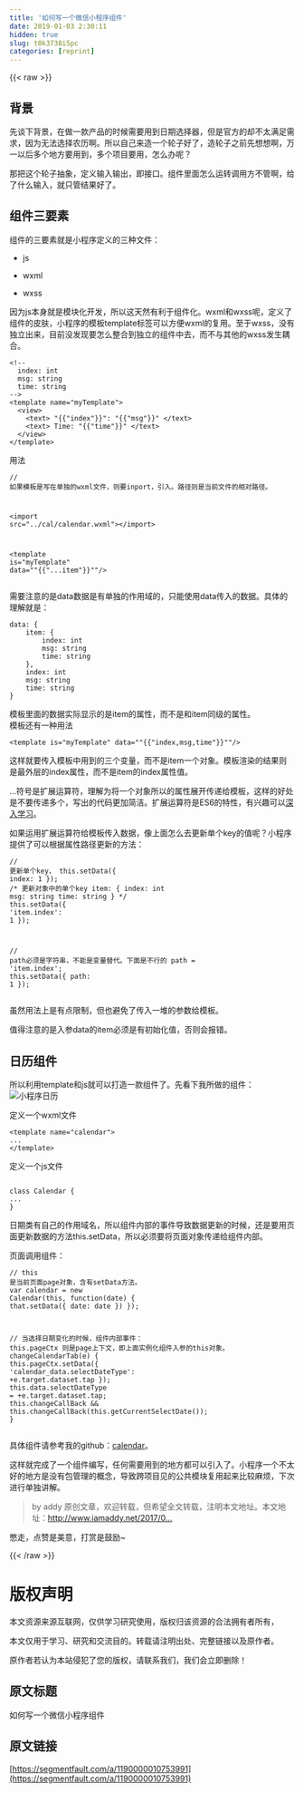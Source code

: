```yaml
---
title: '如何写一个微信小程序组件' 
date: 2019-01-03 2:30:11
hidden: true
slug: t0k3738i5pc
categories: [reprint]
---
```


{{< raw >}}

                    
<h2 id="articleHeader0">背景</h2>
<p>先谈下背景，在做一款产品的时候需要用到日期选择器，但是官方的却不太满足需求，因为无法选择农历啊。所以自己来造一个轮子好了，造轮子之前先想想啊，万一以后多个地方要用到，多个项目要用，怎么办呢？</p>
<p>那把这个轮子抽象，定义输入输出，即接口。组件里面怎么运转调用方不管啊，给了什么输入，就只管结果好了。</p>
<h2 id="articleHeader1">组件三要素</h2>
<p>组件的三要素就是小程序定义的三种文件：</p>
<ul>
<li><p>js</p></li>
<li><p>wxml</p></li>
<li><p>wxss</p></li>
</ul>
<p>因为js本身就是模块化开发，所以这天然有利于组件化。wxml和wxss呢，定义了组件的皮肤，小程序的模板template标签可以方便wxml的复用。至于wxss，没有独立出来，目前没发现要怎么整合到独立的组件中去，而不与其他的wxss发生耦合。</p>
<div class="widget-codetool" style="display:none;">
      <div class="widget-codetool--inner">
      <span class="selectCode code-tool" data-toggle="tooltip" data-placement="top" title="" data-original-title="全选"></span>
      <span type="button" class="copyCode code-tool" data-toggle="tooltip" data-placement="top" data-clipboard-text="<!--
  index: int
  msg: string
  time: string
-->
<template name=&quot;myTemplate&quot;>
  <view>
    <text> "{{"index"}}": "{{"msg"}}" </text>
    <text> Time: "{{"time"}}" </text>
  </view>
</template>" title="" data-original-title="复制"></span>
      <span type="button" class="saveToNote code-tool" data-toggle="tooltip" data-placement="top" title="" data-original-title="放进笔记"></span>
      </div>
      </div><pre class="hljs django"><code><span class="xml"><span class="hljs-comment">&lt;!--
  index: int
  msg: string
  time: string
--&gt;</span>
<span class="hljs-tag">&lt;<span class="hljs-name">template</span> <span class="hljs-attr">name</span>=<span class="hljs-string">"myTemplate"</span>&gt;</span>
  <span class="hljs-tag">&lt;<span class="hljs-name">view</span>&gt;</span>
    <span class="hljs-tag">&lt;<span class="hljs-name">text</span>&gt;</span> </span><span class="hljs-template-variable">"{{"index"}}"</span><span class="xml">: </span><span class="hljs-template-variable">"{{"msg"}}"</span><span class="xml"> <span class="hljs-tag">&lt;/<span class="hljs-name">text</span>&gt;</span>
    <span class="hljs-tag">&lt;<span class="hljs-name">text</span>&gt;</span> Time: </span><span class="hljs-template-variable">"{{"time"}}"</span><span class="xml"> <span class="hljs-tag">&lt;/<span class="hljs-name">text</span>&gt;</span>
  <span class="hljs-tag">&lt;/<span class="hljs-name">view</span>&gt;</span>
<span class="hljs-tag">&lt;/<span class="hljs-name">template</span>&gt;</span></span></code></pre>
<p>用法</p>
<div class="widget-codetool" style="display:none;">
      <div class="widget-codetool--inner">
      <span class="selectCode code-tool" data-toggle="tooltip" data-placement="top" title="" data-original-title="全选"></span>
      <span type="button" class="copyCode code-tool" data-toggle="tooltip" data-placement="top" data-clipboard-text="//  如果模板是写在单独的wxml文件，则要inport，引入。路径则是当前文件的相对路径。

<import src=&quot;../cal/calendar.wxml&quot;></import>

<template is=&quot;myTemplate&quot; data=&quot;"{{"...item"}}"&quot;/>" title="" data-original-title="复制"></span>
      <span type="button" class="saveToNote code-tool" data-toggle="tooltip" data-placement="top" title="" data-original-title="放进笔记"></span>
      </div>
      </div><pre class="hljs xl"><code><span class="hljs-comment">//  如果模板是写在单独的wxml文件，则要inport，引入。路径则是当前文件的相对路径。</span>

&lt;<span class="hljs-keyword">import</span> src=<span class="hljs-string">"../cal/calendar.wxml"</span>&gt;&lt;/<span class="hljs-keyword">import</span>&gt;

&lt;template <span class="hljs-keyword">is</span>=<span class="hljs-string">"myTemplate"</span> <span class="hljs-keyword">data</span>=<span class="hljs-string">""{{"...item"}}""</span>/&gt;</code></pre>
<p>需要注意的是data数据是有单独的作用域的，只能使用data传入的数据。具体的理解就是：</p>
<div class="widget-codetool" style="display:none;">
      <div class="widget-codetool--inner">
      <span class="selectCode code-tool" data-toggle="tooltip" data-placement="top" title="" data-original-title="全选"></span>
      <span type="button" class="copyCode code-tool" data-toggle="tooltip" data-placement="top" data-clipboard-text="data: {
    item: {
        index: int
        msg: string
        time: string
    },
    index: int
    msg: string
    time: string
}" title="" data-original-title="复制"></span>
      <span type="button" class="saveToNote code-tool" data-toggle="tooltip" data-placement="top" title="" data-original-title="放进笔记"></span>
      </div>
      </div><pre class="hljs vim"><code>dat<span class="hljs-variable">a:</span> {
    item: {
        <span class="hljs-built_in">index</span>: <span class="hljs-keyword">int</span>
        ms<span class="hljs-variable">g:</span> <span class="hljs-built_in">string</span>
        time: <span class="hljs-built_in">string</span>
    },
    <span class="hljs-built_in">index</span>: <span class="hljs-keyword">int</span>
    ms<span class="hljs-variable">g:</span> <span class="hljs-built_in">string</span>
    time: <span class="hljs-built_in">string</span>
}</code></pre>
<p>模板里面的数据实际显示的是item的属性，而不是和item同级的属性。<br>模板还有一种用法</p>
<div class="widget-codetool" style="display:none;">
      <div class="widget-codetool--inner">
      <span class="selectCode code-tool" data-toggle="tooltip" data-placement="top" title="" data-original-title="全选"></span>
      <span type="button" class="copyCode code-tool" data-toggle="tooltip" data-placement="top" data-clipboard-text="<template is=&quot;myTemplate&quot; data=&quot;"{{"index,msg,time"}}"&quot;/>" title="" data-original-title="复制"></span>
      <span type="button" class="saveToNote code-tool" data-toggle="tooltip" data-placement="top" title="" data-original-title="放进笔记"></span>
      </div>
      </div><pre class="hljs d"><code style="word-break: break-word; white-space: initial;">&lt;<span class="hljs-keyword">template</span> <span class="hljs-keyword">is</span>=<span class="hljs-string">"myTemplate"</span> data=<span class="hljs-string">""{{"index,msg,time"}}""</span>/&gt;</code></pre>
<p>这样就要传入模板中用到的三个变量，而不是item一个对象。模板渲染的结果则是最外层的index属性，而不是item的index属性值。</p>
<p>...符号是扩展运算符，理解为将一个对象所以的属性展开传递给模板，这样的好处是不要传递多个，写出的代码更加简洁。扩展运算符是ES6的特性，有兴趣可以<a href="http://wiki.jikexueyuan.com/project/es6/function.html" rel="nofollow noreferrer" target="_blank">深入学习</a>。</p>
<p>如果运用扩展运算符给模板传入数据，像上面怎么去更新单个key的值呢？小程序提供了可以根据属性路径更新的方法：</p>
<div class="widget-codetool" style="display:none;">
      <div class="widget-codetool--inner">
      <span class="selectCode code-tool" data-toggle="tooltip" data-placement="top" title="" data-original-title="全选"></span>
      <span type="button" class="copyCode code-tool" data-toggle="tooltip" data-placement="top" data-clipboard-text="// 更新单个key，
this.setData({
    index: 1
});
/* 更新对象中的单个key
item: {
   index: int
   msg: string
   time: string
}
*/
this.setData({
    'item.index': 1
});

// path必须是字符串，不能是变量替代。下面是不行的
path =  'item.index';
this.setData({
   path: 1
});" title="" data-original-title="复制"></span>
      <span type="button" class="saveToNote code-tool" data-toggle="tooltip" data-placement="top" title="" data-original-title="放进笔记"></span>
      </div>
      </div><pre class="hljs kotlin"><code><span class="hljs-comment">// 更新单个key，</span>
<span class="hljs-keyword">this</span>.setData({
    index: <span class="hljs-number">1</span>
});
<span class="hljs-comment">/* 更新对象中的单个key
item: {
   index: int
   msg: string
   time: string
}
*/</span>
<span class="hljs-keyword">this</span>.setData({
    <span class="hljs-string">'item.index'</span>: <span class="hljs-number">1</span>
});

<span class="hljs-comment">// path必须是字符串，不能是变量替代。下面是不行的</span>
path =  <span class="hljs-string">'item.index'</span>;
<span class="hljs-keyword">this</span>.setData({
   path: <span class="hljs-number">1</span>
});</code></pre>
<p>虽然用法上是有点限制，但也避免了传入一堆的参数给模板。</p>
<p>值得注意的是入参data的item必须是有初始化值，否则会报错。</p>
<h2 id="articleHeader2">日历组件</h2>
<p>所以利用template和js就可以打造一款组件了。先看下我所做的组件：<br><span class="img-wrap"><img data-src="/img/remote/1460000010753996" src="https://static.alili.tech/img/remote/1460000010753996" alt="小程序日历" title="小程序日历" style="cursor: pointer; display: inline;"></span></p>
<p>定义一个wxml文件</p>
<div class="widget-codetool" style="display:none;">
      <div class="widget-codetool--inner">
      <span class="selectCode code-tool" data-toggle="tooltip" data-placement="top" title="" data-original-title="全选"></span>
      <span type="button" class="copyCode code-tool" data-toggle="tooltip" data-placement="top" data-clipboard-text="<template name=&quot;calendar&quot;>
...
</template>" title="" data-original-title="复制"></span>
      <span type="button" class="saveToNote code-tool" data-toggle="tooltip" data-placement="top" title="" data-original-title="放进笔记"></span>
      </div>
      </div><pre class="hljs cpp"><code>&lt;<span class="hljs-keyword">template</span> name=<span class="hljs-string">"calendar"</span>&gt;
...
&lt;/<span class="hljs-keyword">template</span>&gt;</code></pre>
<p>定义一个js文件</p>
<div class="widget-codetool" style="display:none;">
      <div class="widget-codetool--inner">
      <span class="selectCode code-tool" data-toggle="tooltip" data-placement="top" title="" data-original-title="全选"></span>
      <span type="button" class="copyCode code-tool" data-toggle="tooltip" data-placement="top" data-clipboard-text="
class Calendar {
...
}" title="" data-original-title="复制"></span>
      <span type="button" class="saveToNote code-tool" data-toggle="tooltip" data-placement="top" title="" data-original-title="放进笔记"></span>
      </div>
      </div><pre class="hljs actionscript"><code>
<span class="hljs-class"><span class="hljs-keyword">class</span> <span class="hljs-title">Calendar</span> </span>{
...
}</code></pre>
<p>日期类有自己的作用域名，所以组件内部的事件导致数据更新的时候，还是要用页面更新数据的方法this.setData，所以必须要将页面对象传递给组件内部。</p>
<p>页面调用组件：</p>
<div class="widget-codetool" style="display:none;">
      <div class="widget-codetool--inner">
      <span class="selectCode code-tool" data-toggle="tooltip" data-placement="top" title="" data-original-title="全选"></span>
      <span type="button" class="copyCode code-tool" data-toggle="tooltip" data-placement="top" data-clipboard-text="// this 是当前页面page对象，含有setData方法。
var calendar = new Calendar(this, function(date) {
  that.setData({
      date: date
  })
});

// 当选择日期变化的时候，组件内部事件： this.pageCtx 则是page上下文，即上面实例化组件入参的this对象。
changeCalendarTab(e) {
   this.pageCtx.setData({
       'calendar_data.selectDateType':
           +e.target.dataset.tap
   });
   this.data.selectDateType = +e.target.dataset.tap;
   this.changeCallBack &amp;&amp; this.changeCallBack(this.getCurrentSelectDate());
}" title="" data-original-title="复制"></span>
      <span type="button" class="saveToNote code-tool" data-toggle="tooltip" data-placement="top" title="" data-original-title="放进笔记"></span>
      </div>
      </div><pre class="hljs kotlin"><code><span class="hljs-comment">// this 是当前页面page对象，含有setData方法。</span>
<span class="hljs-keyword">var</span> calendar = new Calendar(<span class="hljs-keyword">this</span>, function(date) {
  that.setData({
      date: date
  })
});

<span class="hljs-comment">// 当选择日期变化的时候，组件内部事件： this.pageCtx 则是page上下文，即上面实例化组件入参的this对象。</span>
changeCalendarTab(e) {
   <span class="hljs-keyword">this</span>.pageCtx.setData({
       <span class="hljs-string">'calendar_data.selectDateType'</span>:
           +e.target.dataset.tap
   });
   <span class="hljs-keyword">this</span>.<span class="hljs-keyword">data</span>.selectDateType = +e.target.dataset.tap;
   <span class="hljs-keyword">this</span>.changeCallBack &amp;&amp; <span class="hljs-keyword">this</span>.changeCallBack(<span class="hljs-keyword">this</span>.getCurrentSelectDate());
}</code></pre>
<p>具体组件请参考我的github：<a href="https://github.com/iamaddy/calendar" rel="nofollow noreferrer" target="_blank">calendar</a>。</p>
<p>这样就完成了一个组件编写，任何需要用到的地方都可以引入了。小程序一个不太好的地方是没有包管理的概念，导致跨项目见的公共模块复用起来比较麻烦，下次进行单独讲解。</p>
<blockquote><p>by addy 原创文章，欢迎转载，但希望全文转载，注明本文地址。本文地址：<a href="http://www.iamaddy.net/2017/06/how-to-make-a-wxapp-component/" rel="nofollow noreferrer" target="_blank">http://www.iamaddy.net/2017/0...</a></p></blockquote>
<p>憋走，点赞是美意，打赏是鼓励~</p>

                
{{< /raw >}}

# 版权声明
本文资源来源互联网，仅供学习研究使用，版权归该资源的合法拥有者所有，

本文仅用于学习、研究和交流目的。转载请注明出处、完整链接以及原作者。

原作者若认为本站侵犯了您的版权，请联系我们，我们会立即删除！

## 原文标题
如何写一个微信小程序组件

## 原文链接
[https://segmentfault.com/a/1190000010753991](https://segmentfault.com/a/1190000010753991)

